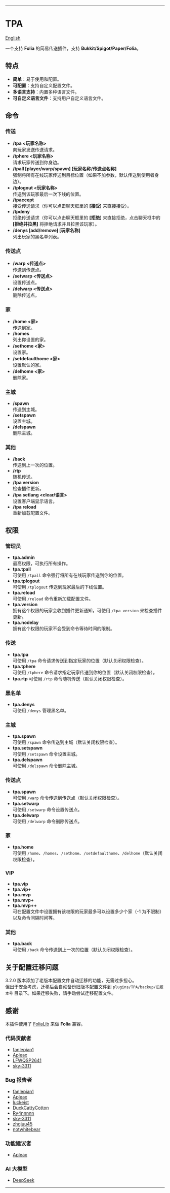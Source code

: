 
---
# TPA
[English](https://github.com/WarSkyGod/TPA/blob/main/README_en-US.md)

一个支持 **Folia** 的简易传送插件，支持 **Bukkit/Spigot/Paper/Folia**。

## 特点

- **简单**：易于使用和配置。
- **可配置**：支持自定义配置文件。
- **多语言支持**：内置多种语言文件。
- **可自定义语言文件**：支持用户自定义语言文件。

## 命令

### 传送
- **/tpa <玩家名称>**  
  向玩家发送传送请求。
- **/tphere <玩家名称>**  
  请求玩家传送到你身边。
- **/tpall [player/warp/spawn] [玩家名称/传送点名称]**  
  强制将所有在线玩家传送到目标位置（如果不加参数，默认传送到使用者身边）。
- **/tplogout <玩家名称>**  
  传送到该玩家最后一次下线的位置。
- **/tpaccept**  
  接受传送请求（你可以点击聊天框里的 **[接受]** 来直接接受）。
- **/tpdeny**  
  拒绝传送请求（你可以点击聊天框里的 **[拒绝]** 来直接拒绝，点击聊天框中的 **[拒绝并拉黑]** 将拒绝请求并且拉黑该玩家）。
- **/denys [add/remove] [玩家名称]**  
  列出玩家的黑名单列表。

### 传送点
- **/warp <传送点>**  
  传送到传送点。
- **/setwarp <传送点>**  
  设置传送点。
- **/delwarp <传送点>**  
  删除传送点。

### 家
- **/home <家>**  
  传送到家。
- **/homes**  
  列出你设置的家。
- **/sethome <家>**  
  设置家。
- **/setdefaulthome <家>**  
  设置默认的家。
- **/delhome <家>**  
  删除家。

### 主城
- **/spawn**  
  传送到主城。
- **/setspawn**  
  设置主城。
- **/delspawn**  
  删除主城。

### 其他
- **/back**  
  传送到上一次的位置。
- **/rtp**  
  随机传送。
- **/tpa version**  
  检查插件更新。
- **/tpa setlang <clear/语言>**  
  设置客户端显示语言。
- **/tpa reload**  
  重新加载配置文件。

## 权限

### 管理员
- **tpa.admin**  
  最高权限，可执行所有操作。  
- **tpa.tpall**  
  可使用 `/tpall` 命令强行将所有在线玩家传送到你的位置。  
- **tpa.tplogout**  
  可使用 `/tplogout` 传送到玩家最后的下线位置。  
- **tpa.reload**  
  可使用 `/reload` 命令重新加载配置文件。
- **tpa.version**  
  拥有这个权限的玩家会收到插件更新通知，可使用 `/tpa version` 来检查插件更新。
- **tpa.nodelay**  
  拥有这个权限的玩家不会受到命令等待时间的限制。  

### 传送
- **tpa.tpa**  
  可使用 `/tpa` 命令请求传送到指定玩家的位置（默认关闭权限检查）。
- **tpa.tphere**  
  可使用 `/tphere` 命令请求指定玩家传送到你的位置（默认关闭权限检查）。
- **tpa.rtp**
  可使用 `/rtp` 命令随机传送（默认关闭权限检查）。

### 黑名单
- **tpa.denys**  
  可使用 `/denys` 管理黑名单。

### 主城
- **tpa.spawn**  
  可使用 `/spawn` 命令传送到主城（默认关闭权限检查）。
- **tpa.setspawn**  
  可使用 `/setspawn` 命令设置主城。
- **tpa.delspawn**  
  可使用 `/delspawn` 命令删除主城。

### 传送点
- **tpa.spawn**  
  可使用 `/warp` 命令传送到传送点（默认关闭权限检查）。
- **tpa.setwarp**  
  可使用 `/setwarp` 命令设置传送点。
- **tpa.delwarp**  
  可使用 `/delwarp` 命令删除传送点。

### 家
- **tpa.home**  
  可使用 `/home`、`/homes`、`/sethome`、`/setdefaulthome`、`/delhome`（默认关闭权限检查）。

### VIP
- **tpa.vip**
- **tpa.vip+**
- **tpa.mvp**
- **tpa.mvp+**
- **tpa.mvp++**  
  可在配置文件中设置拥有该权限的玩家最多可以设置多少个家（-1 为不限制）以及命令间隔时间等。

### 其他
- **tpa.back**  
  可使用 `/back` 命令传送到上一次的位置（默认关闭权限检查）。

## 关于配置迁移问题

3.2.0 版本添加了老版本配置文件自动迁移的功能，无需过多担心。  
但出于安全考虑，迁移后会自动备份旧版本配置文件到 `plugins/TPA/backup/旧版本号` 目录下。如果迁移失败，请手动尝试迁移配置文件。

## 感谢

本插件使用了 [FoliaLib](https://github.com/handyplus/FoliaLib) 来做 **Folia** 兼容。

### 代码贡献者
- [fanlepian1](https://github.com/fanlepian1)
- [Apleax](https://github.com/Apleax)
- [LFWQSP2641](https://github.com/LFWQSP2641)
- [sky-3311](https://github.com/sky-3311)

### Bug 报告者
- [fanlepian1](https://github.com/fanlepian1)
- [Apleax](https://github.com/Apleax)
- [luckeist](https://github.com/luckeist)
- [DuckCattyCotton](https://github.com/DuckCattyCotton)
- [Ry4nnnnn](https://github.com/Ry4nnnnn)
- [sky-3311](https://github.com/sky-3311)
- [zhgiuu45](https://github.com/zhgiuu45)
- [notwhitebear](https://github.com/notwhitebear)

### 功能建议者
- [Apleax](https://github.com/Apleax)

### AI 大模型
- [DeepSeek](https://www.deepseek.com/)

---
